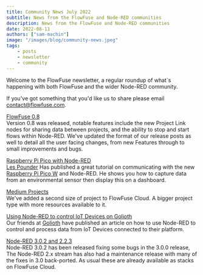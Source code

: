 ```yaml
---
title: Community News July 2022
subtitle: News from the FlowFuse and Node-RED communities
description: News from the FlowFuse and Node-RED communities
date: 2022-08-11
authors: ["sam-machin"]
image: "/images/blog/community-news.jpeg"
tags:
    - posts
    - newsletter
    - community
---
```


Welcome to the FlowFuse newsletter, a regular roundup of what\`s happening with both FlowFuse and the wider Node-RED community. 
<!--more-->
If you've got something that you'd like us to share please email [contact@flowfuse.com](mailto:contact@flowfuse.com).


[FlowFuse 0.8 ](https://flowforge.com/blog/2022/08/flowforge-08-released/)  
Version 0.8 was released, notable features include the new Project Link nodes for sharing data between projects, and the ability to stop and start flows within Node-RED.
We've updated the format of our release posts as well to detail all the user facing changes, from new Features through to small improvements and bugs.

[Raspberry Pi Pico with Node-RED](https://www.tomshardware.com/how-to/raspberry-pi-pico-w-node-red)  
[Les Pounder](https://twitter.com/biglesp) Has published a great tutorial on communicating with the new [Raspberry Pi Pico W](https://www.raspberrypi.com/products/raspberry-pi-pico/) and Node-RED. He shows you how to capture data from an environmental sensor then display this on a dashboard.

[Medium Projects](https://flowforge.com/blog/2022/07/new-projecttype/)  
We've added a second size of project to FlowFuse Cloud. A bigger project type with more resources available to it.

[Using Node-RED to control IoT Devices on Golioth](https://blog.golioth.io/how-to-use-node-red-to-control-iot-devices-on-golioth/)  
Our friends at [Golioth](https://golioth.io/) have published an article on how to use Node-RED to control and process data from IoT Devices connected to their platform. 

[Node-RED 3.0.2 and 2.2.3](https://discourse.nodered.org/t/node-red-2-2-3-and-3-0-2-released/66018)  
Node-RED 3.0.2 has been released fixing some bugs in the 3.0.0 release, The Node-RED 2.x stream has also had a maintenance release with many of the fixes in 3.0 back-ported. As usual these are already available as stacks on FlowFuse Cloud.
